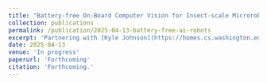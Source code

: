 ```yaml
--- 
title: "Battery-free On-Board Computer Vision for Insect-scale Microrobots." 
collection: publications 
permalink: /publication/2025-04-13-battery-free-ai-robots
excerpt: 'Partnering with [Kyle Johnson](https://homes.cs.washington.edu/~kylej23/) and [Vicente Aroyos](https://homes.cs.washington.edu/~arroyv/) to enable battery free detection and classification of insects using solar powered milli robots and tiny ML for microcontrollers. We have a late breaking poster submission to [ICRA](https://www.ieee-ras.org/conferences-workshops/fully-sponsored/icra) with initial results.' 
date: 2025-04-13 
venue: 'In progress' 
paperurl: 'Forthcoming' 
citation: 'Forthcoming.' 
---
```

